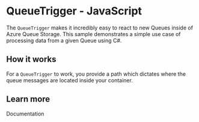 # QueueTrigger - JavaScript

The `QueueTrigger` makes it incredibly easy to react to new Queues inside of Azure Queue Storage. This sample
demonstrates a simple use case of processing data from a given Queue using C#.

## How it works

For a `QueueTrigger` to work, you provide a path which dictates where the queue messages are located inside your
container.

## Learn more

<TODO> Documentation